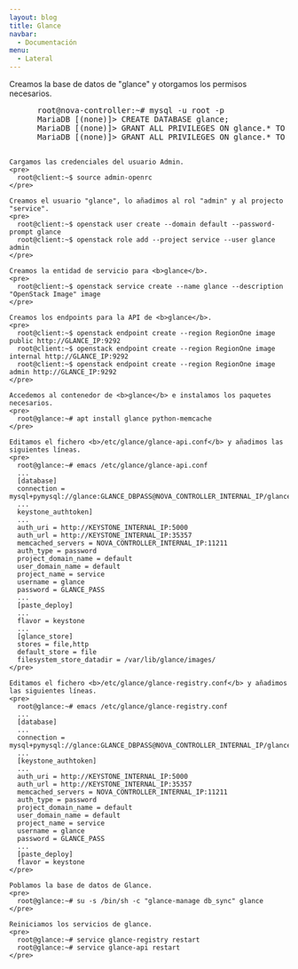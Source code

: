 ```yaml
---
layout: blog
title: Glance
navbar:
  - Documentación
menu:
  - Lateral
---
```

<section>
  <p>
    Creamos la base de datos de "glance" y otorgamos los permisos necesarios.
    <pre>
      root@nova-controller:~# mysql -u root -p
      MariaDB [(none)]> CREATE DATABASE glance;
      MariaDB [(none)]> GRANT ALL PRIVILEGES ON glance.* TO 'glance'@'localhost' IDENTIFIED BY 'GLANCE_DBPASS';
      MariaDB [(none)]> GRANT ALL PRIVILEGES ON glance.* TO 'glance'@'%' IDENTIFIED BY 'GLANCE_DBPASS';
    </pre>

    Cargamos las credenciales del usuario Admin.
    <pre>
      root@client:~$ source admin-openrc      
    </pre>

    Creamos el usuario "glance", lo añadimos al rol "admin" y al projecto "service".
    <pre>
      root@client:~$ openstack user create --domain default --password-prompt glance
      root@client:~$ openstack role add --project service --user glance admin
    </pre>
    
    Creamos la entidad de servicio para <b>glance</b>.
    <pre>
      root@client:~$ openstack service create --name glance --description "OpenStack Image" image
    </pre>

    Creamos los endpoints para la API de <b>glance</b>.
    <pre>
      root@client:~$ openstack endpoint create --region RegionOne image public http://GLANCE_IP:9292
      root@client:~$ openstack endpoint create --region RegionOne image internal http://GLANCE_IP:9292
      root@client:~$ openstack endpoint create --region RegionOne image admin http://GLANCE_IP:9292
    </pre>

    Accedemos al contenedor de <b>glance</b> e instalamos los paquetes necesarios.
    <pre>
      root@glance:~# apt install glance python-memcache
    </pre>
    
    Editamos el fichero <b>/etc/glance/glance-api.conf</b> y añadimos las siguientes líneas.
    <pre>
      root@glance:~# emacs /etc/glance/glance-api.conf
      ...
      [database]
      connection = mysql+pymysql://glance:GLANCE_DBPASS@NOVA_CONTROLLER_INTERNAL_IP/glance
      ...
      keystone_authtoken]
      ...
      auth_uri = http://KEYSTONE_INTERNAL_IP:5000
      auth_url = http://KEYSTONE_INTERNAL_IP:35357
      memcached_servers = NOVA_CONTROLLER_INTERNAL_IP:11211
      auth_type = password
      project_domain_name = default
      user_domain_name = default
      project_name = service
      username = glance
      password = GLANCE_PASS
      ...
      [paste_deploy]
      ...
      flavor = keystone
      ...
      [glance_store]
      stores = file,http
      default_store = file
      filesystem_store_datadir = /var/lib/glance/images/
    </pre>

    Editamos el fichero <b>/etc/glance/glance-registry.conf</b> y añadimos las siguientes líneas.
    <pre>
      root@glance:~# emacs /etc/glance/glance-registry.conf
      ...
      [database]
      ...
      connection = mysql+pymysql://glance:GLANCE_DBPASS@NOVA_CONTROLLER_INTERNAL_IP/glance
      ...
      [keystone_authtoken]
      ...
      auth_uri = http://KEYSTONE_INTERNAL_IP:5000
      auth_url = http://KEYSTONE_INTERNAL_IP:35357
      memcached_servers = NOVA_CONTROLLER_INTERNAL_IP:11211
      auth_type = password
      project_domain_name = default
      user_domain_name = default
      project_name = service
      username = glance
      password = GLANCE_PASS
      ...
      [paste_deploy]
      flavor = keystone
    </pre>

    Poblamos la base de datos de Glance.
    <pre>
      root@glance:~# su -s /bin/sh -c "glance-manage db_sync" glance
    </pre>

    Reiniciamos los servicios de glance.
    <pre>
      root@glance:~# service glance-registry restart
      root@glance:~# service glance-api restart
    </pre>
  </p>
